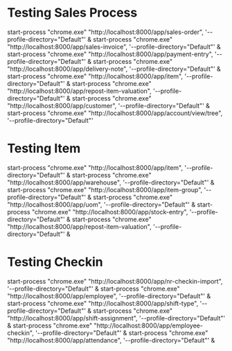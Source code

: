 # Testing Sales Process

start-process "chrome.exe" "http://localhost:8000/app/sales-order", '--profile-directory="Default"' &
start-process "chrome.exe" "http://localhost:8000/app/sales-invoice", '--profile-directory="Default"' &
start-process "chrome.exe" "http://localhost:8000/app/payment-entry", '--profile-directory="Default"' &
start-process "chrome.exe" "http://localhost:8000/app/delivery-note", '--profile-directory="Default"' &
start-process "chrome.exe" "http://localhost:8000/app/item", '--profile-directory="Default"' &
start-process "chrome.exe" "http://localhost:8000/app/repost-item-valuation", '--profile-directory="Default"' &
start-process "chrome.exe" "http://localhost:8000/app/customer", '--profile-directory="Default"' &
start-process "chrome.exe" "http://localhost:8000/app/account/view/tree", '--profile-directory="Default"'

# Testing Item

start-process "chrome.exe" "http://localhost:8000/app/item", '--profile-directory="Default"' &
start-process "chrome.exe" "http://localhost:8000/app/warehouse", '--profile-directory="Default"' &
start-process "chrome.exe" "http://localhost:8000/app/item-group", '--profile-directory="Default"' &
start-process "chrome.exe" "http://localhost:8000/app/uom", '--profile-directory="Default"' &
start-process "chrome.exe" "http://localhost:8000/app/stock-entry", '--profile-directory="Default"' &
start-process "chrome.exe" "http://localhost:8000/app/repost-item-valuation", '--profile-directory="Default"' &

# Testing Checkin

start-process "chrome.exe" "http://localhost:8000/app/nr-checkin-import", '--profile-directory="Default"' &
start-process "chrome.exe" "http://localhost:8000/app/employee", '--profile-directory="Default"' &
start-process "chrome.exe" "http://localhost:8000/app/shift-type", '--profile-directory="Default"' &
start-process "chrome.exe" "http://localhost:8000/app/shift-assignment", '--profile-directory="Default"' &
start-process "chrome.exe" "http://localhost:8000/app/employee-checkin", '--profile-directory="Default"' &
start-process "chrome.exe" "http://localhost:8000/app/attendance", '--profile-directory="Default"' &
